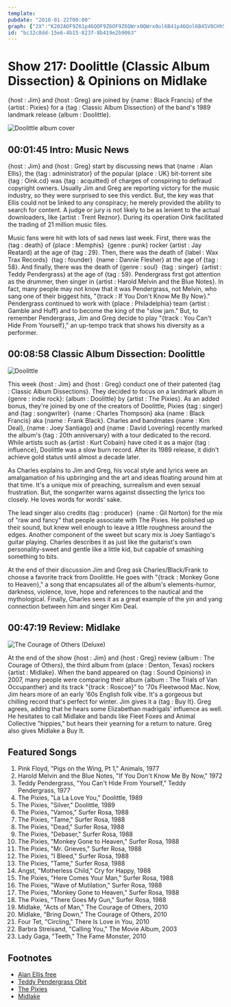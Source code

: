 ```yaml
---
template: 
pubdate: "2010-01-22T00:00"
graph: {"2X":"K202AOF9Z61p46QOF9Z6OF9Z6QWrx0QWrx0ol6B41p46Qol6B45V0CHh5Dps5V0CHBC8tL5V0CHfoYHpfoYHpn6zhKBLsPGfoYHpBC8tLZ9rbfZ9rbfdAnUSBC8tLdAnUSBFxuTh5Dpsh5DpszLx1Th5DpsmQX4U6R5n5h5Dpsh5DpsqszeYBEGGuh5Dps6R5n5BEGGuBGm2bqszeY","EY":"","26V":"Hutg2X6cfd97qipX6cfdBHm1GHutg297qipBHm1GIB4Z1ufQGA8PjibufQGAKhhT8ufQGAKhhT8VaQq6"}
id: "bc32c8dd-15e6-4b15-823f-8b419e2b9063"
---
```






# Show 217: Doolittle (Classic Album Dissection) & Opinions on Midlake

{host : Jim} and {host : Greg} are joined by {name : Black Francis} of the {artist : Pixies} for a {tag : Classic Album Dissection} of the band's 1989 landmark release {album : Doolittle}.

![Doolittle album cover](https://static.soundopinions.org/images/2010/doolittle.jpg)



## 00:01:45 Intro: Music News

{host : Jim} and {host : Greg} start by discussing news that {name : Alan Ellis}, the {tag : administrator} of the popular {place : UK} bit-torrent site {tag : Oink.cd} was {tag : acquitted} of charges of conspiring to defraud copyright owners. Usually Jim and Greg are reporting victory for the music industry, so they were surprised to see this verdict. But, the key was that Ellis could not be linked to any conspiracy; he merely provided the ability to search for content. A judge or jury is not likely to be as lenient to the actual downloaders, like {artist : Trent Reznor}. During its operation Oink facilitated the trading of 21 million music files.

Music fans were hit with lots of sad news last week. First, there was the {tag : death} of {place : Memphis}  {genre : punk} rocker {artist : Jay Reatard} at the age of {tag : 29}. Then, there was the death of {label : Wax Trax Records}  {tag : founder}  {name : Dannie Flesher} at the age of {tag : 58}. And finally, there was the death of {genre : soul}  {tag : singer}  {artist : Teddy Pendergrass} at the age of {tag : 59}. Pendergrass first got attention as the drummer, then singer in {artist : Harold Melvin and the Blue Notes}. In fact, many people may not know that it was Pendergrass, not Melvin, who sang one of their biggest hits, "{track : If You Don't Know Me By Now}." Pendergrass continued to work with {place : Philadelphia} team {artist : Gamble and Huff} and to become the king of the "slow jam." But, to remember Pendergrass, Jim and Greg decide to play "{track : You Can't Hide From Yourself}," an up-tempo track that shows his diversity as a performer.



## 00:08:58 Classic Album Dissection: Doolittle

![Doolittle](https://static.soundopinions.org/assets/217/EY0.jpg)

This week {host : Jim} and {host : Greg} conduct one of their patented {tag : Classic Album Dissections}. They decided to focus on a landmark album in {genre : indie rock}: {album : Doolittle} by {artist : The Pixies}. As an added bonus, they're joined by one of the creators of Doolittle, Pixies {tag : singer} and {tag : songwriter}  {name : Charles Thompson} aka {name : Black Francis} aka {name : Frank Black}. Charles and bandmates {name : Kim Deal}, {name : Joey Santiago} and {name : David Lovering} recently marked the album's {tag : 20th anniversary} with a tour dedicated to the record. While artists such as {artist : Kurt Cobain} have cited it as a major {tag : influence}, Doolittle was a slow burn record. After its 1989 release, it didn't achieve gold status until almost a decade later.

As Charles explains to Jim and Greg, his vocal style and lyrics were an amalgamation of his upbringing and the art and ideas floating around him at that time. It's a unique mix of preaching, surrealism and even sexual frustration. But, the songwriter warns against dissecting the lyrics too closely. He loves words for words' sake.

The lead singer also credits {tag : producer}  {name : Gil Norton} for the mix of "raw and fancy" that people associate with The Pixies. He polished up their sound, but knew well enough to leave a little roughness around the edges. Another component of the sweet but scary mix is Joey Santiago's guitar playing. Charles describes it as just like the guitarist's own personality-sweet and gentle like a little kid, but capable of smashing something to bits.

At the end of their discussion Jim and Greg ask Charles/Black/Frank to choose a favorite track from Doolittle. He goes with "{track : Monkey Gone to Heaven}," a song that encapsulates all of the album's elements-humor, darkness, violence, love, hope and references to the nautical and the mythological. Finally, Charles sees it as a great example of the yin and yang connection between him and singer Kim Deal.



## 00:47:19 Review: Midlake

![The Courage of Others (Deluxe)](https://static.soundopinions.org/assets/217/26V0.jpg)

At the end of the show {host : Jim} and {host : Greg} review {album : The Courage of Others}, the third album from {place : Denton, Texas} rockers {artist : Midlake}. When the band appeared on {tag : Sound Opinions} in 2007, many people were comparing their album {album : The Trials of Van Occupanther} and its track "{track : Roscoe}" to '70s Fleetwood Mac. Now, Jim hears more of an early '60s English folk vibe. It's a gorgeous but chilling record that's perfect for winter. Jim gives it a {tag : Buy It}. Greg agrees, adding that he hears some Elizabethan madrigals' influence as well. He hesitates to call Midlake and bands like Fleet Foxes and Animal Collective "hippies," but hears their yearning for a return to nature. Greg also gives Midlake a Buy It.



## Featured Songs

1. Pink Floyd, "Pigs on the Wing, Pt 1," Animals, 1977
2. Harold Melvin and the Blue Notes, "If You Don't Know Me By Now," 1972
3. Teddy Pendergrass, "You Can't Hide From Yourself," Teddy Pendergrass, 1977
4. The Pixies, "La La Love You," Doolittle, 1989
5. The Pixies, "Silver," Doolittle, 1989
6. The Pixies, "Vamos," Surfer Rosa, 1988
7. The Pixies, "Tame," Surfer Rosa, 1988
8. The Pixies, "Dead," Surfer Rosa, 1988
9. The Pixies, "Debaser," Surfer Rosa, 1988
10. The Pixies, "Monkey Gone to Heaven," Surfer Rosa, 1988
11. The Pixies, "Mr. Grieves," Surfer Rosa, 1988
12. The Pixies, "I Bleed," Surfer Rosa, 1988
13. The Pixies, "Tame," Surfer Rosa, 1988
14. Angst, "Motherless Child," Cry for Happy, 1988
15. The Pixies, "Here Comes Your Man," Surfer Rosa, 1988
16. The Pixies, "Wave of Mutilation," Surfer Rosa, 1988
17. The Pixies, "Monkey Gone to Heaven," Surfer Rosa, 1988
18. The Pixies, "There Goes My Gun," Surfer Rosa, 1988
19. Midlake, "Acts of Man," The Courage of Others, 2010
20. Midlake, "Bring Down," The Courage of Others, 2010
21. Four Tet, "Circling," There Is Love in You, 2010
22. Barbra Streisand, "Calling You," The Movie Album, 2003
23. Lady Gaga, "Teeth," The Fame Monster, 2010



## Footnotes

- [Alan Ellis free](http://arstechnica.com/tech-policy/2010/01/oink-founder-free-after-two-plus-years-of-legal-troubles/)
- [Teddy Pendergrass Obit](http://www.nytimes.com/2010/01/15/arts/music/15pendergrass.html?_r=0)
- [The Pixies](http://www.pixiesmusic.com/)
- [Midlake](http://midlake.net/index.php)